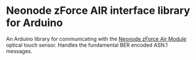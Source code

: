 # Neonode zForce AIR interface library for Arduino

An Arduino library for communicating with the [Neonode zForce Air Module] optical touch sensor. Handles the fundamental BER encoded ASN.1 messages.

[Neonode zForce Air Module]: https://www.digikey.com/short/p3374r
